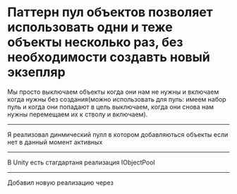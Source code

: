 # Паттерн пул объектов позволяет использовать одни и теже объекты несколько раз, без необходимости создавть новый экзепляр
Мы просто выключаем объекты когда они нам не нужны и включаем когда нужны без создания(можно использовать для пуль: имеем набор пуль и когда они попадают в цель выключаем, когда они снова нам нужны перемещаем их к стволу и включаем).
***
Я реализовал динмический пулл в котором добавляються объекты если нет в данный момент активных
***
В Unity есть стагдартаня реализация IObjectPool<T>
***
Добавил новую реализацию через <T>
